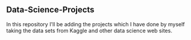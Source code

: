 ## Data-Science-Projects ##      
In this repository I'll be adding the projects which I have done by myself taking the data sets from Kaggle and other data science web sites.                             

